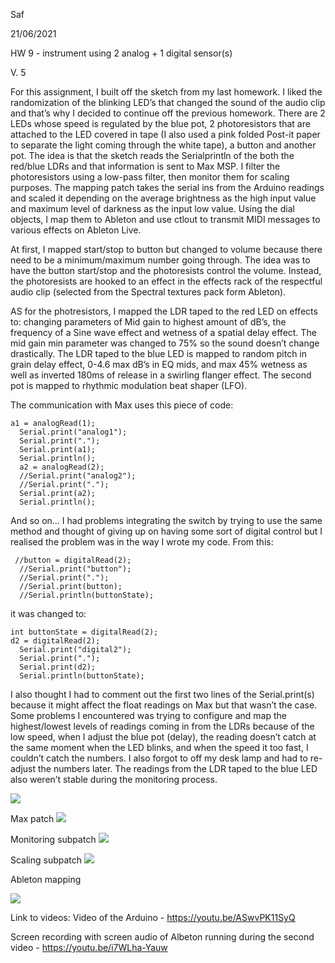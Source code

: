 Saf

21/06/2021

HW 9 - instrument using 2 analog + 1 digital sensor(s)

V. 5

For this assignment, I built off the sketch from my last homework. I liked the randomization of the blinking LED’s that changed the sound of the audio clip and that’s why I decided to continue off the previous homework. There are 2 LEDs whose speed is regulated by the blue pot, 2 photoresistors that are attached to the LED covered in tape (I also used a pink folded Post-it paper to separate the light coming through the white tape), a button and another pot. 
The idea is that the sketch reads the Serialprintln of the both the red/blue LDRs and that information is sent to Max MSP. I filter the photoresistors using a low-pass filter, then monitor them for scaling purposes. The mapping patch takes the serial ins from the Arduino readings and scaled it depending on the average brightness as the high input value and maximum level of darkness as the input low value. 
Using the dial objects, I map them to Ableton and use ctlout to transmit MIDI messages to various effects on Ableton Live.

At first, I mapped start/stop to button but changed to volume because there need to be a minimum/maximum number going through. The idea was to have the button start/stop and the photoresists control the volume.
Instead, the photoresists are hooked to an effect in the effects rack of the respectful audio clip (selected from the Spectral textures pack form Ableton). 

AS for the photresistors, I mapped the LDR taped to the red LED on effects to: changing parameters of Mid gain to highest amount of dB’s, the frequency of a Sine wave effect and wetness of a spatial delay effect. The mid gain min parameter was changed to 75% so the sound doesn’t change drastically.
The LDR taped to the blue LED is mapped to random pitch in grain delay effect, 0-4.6 max dB’s in EQ mids, and max 45% wetness as well as inverted 180ms of release in a swirling flanger effect.
The second pot  is mapped to rhythmic modulation beat shaper (LFO).

The communication with Max uses this piece of code: 
````
a1 = analogRead(1);
  Serial.print("analog1");
  Serial.print(".");
  Serial.print(a1);
  Serial.println();
  a2 = analogRead(2);
  //Serial.print("analog2");
  //Serial.print(".");
  Serial.print(a2);
  Serial.println();
````
And so on… I had problems integrating the switch by trying to use the same method and thought of giving up on having some sort of digital control but I realised the problem was in the way I wrote my code. From this:
````
 //button = digitalRead(2);
  //Serial.print("button");
  //Serial.print(".");
  //Serial.print(button);
  //Serial.println(buttonState);
````
it was changed to: 
````
int buttonState = digitalRead(2);
d2 = digitalRead(2);
  Serial.print("digital2");
  Serial.print(".");
  Serial.print(d2);
  Serial.println(buttonState);
````
I also thought I had to comment out the first two lines of the Serial.print(s) because it might affect the float readings on Max but that wasn’t the case.
Some problems I encountered was trying to configure and map the highest/lowest levels of readings coming in from the LDRs because of the low speed, when I adjust the blue pot (delay), the reading doesn’t catch at the same moment when the LED blinks, and when the speed it too fast, I couldn’t catch the numbers. I also forgot to off my desk lamp and had to re-adjust the numbers later. The readings from the LDR taped to the blue LED also weren’t stable during the monitoring process.

<img src = "https://user-images.githubusercontent.com/70910372/122720958-2519e400-d281-11eb-8f3c-840646607943.png">

Max patch 
<img src = "https://user-images.githubusercontent.com/70910372/122721248-7b872280-d281-11eb-9858-1b98f2f451b5.png">

Monitoring subpatch 
<img src = "https://user-images.githubusercontent.com/70910372/122721422-b38e6580-d281-11eb-8950-8091de30a3e3.png">

Scaling subpatch
<img src = "https://user-images.githubusercontent.com/70910372/122721472-c1dc8180-d281-11eb-9624-4e4762f14e5a.png">

Ableton mapping

<img src = "https://user-images.githubusercontent.com/70910372/122721564-e0db1380-d281-11eb-8430-83dae1b181d4.png">


Link to videos:
Video of the Arduino  - https://youtu.be/ASwvPK11SyQ

Screen recording with screen audio of Albeton running during the second video - https://youtu.be/i7WLha-Yauw
